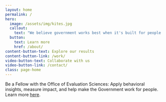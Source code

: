```yaml
---
layout: home
permalink: /
hero:
  image: /assets/img/kites.jpg
  callout:
    text: "We believe government works best when it's built for people."
  button:
    text: Learn more
    href: /about/
content-button-text: Explore our results
content-button-link: /work/
video-button-text: Collaborate with us
video-button-link: /contact/
class: page-home
---
```

Be a Fellow with the Office of Evaluation Sciences: Apply behavioral insights, measure impact, and help make the Government work for people. Learn more [here]({{site.baseurl}}/assets/files/GSA_OES_SolicitationFY19.pdf). 
